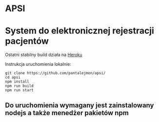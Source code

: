 # APSI
# System do elektronicznej rejestracji pacjentów

Ostatni stabilny build działa na [Heroku](https://apsi-projekt.herokuapp.com/index)


Instrukcja uruchomienia lokalnie:
```
git clone https://github.com/pantalejmon/apsi/
cd apsi
npm install
npm run build
npm run start
```
## Do uruchomienia wymagany jest zainstalowany nodejs a także menedżer pakietów npm
